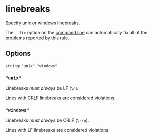 # linebreaks

Specify unix or windows linebreaks.

The `--fix` option on the [command line](../../../docs/user-guide/cli.md#autofixing-errors) can automatically fix all of the problems reported by this rule.

## Options

`string`: `"unix"|"windows"`

### `"unix"`

Linebreaks _must always_ be LF (`\n`).

Lines with CRLF linebreaks are considered violations.

### `"windows"`

Linebreaks _must always_ be CRLF (`\r\n`).

Lines with LF linebreaks are considered violations.
